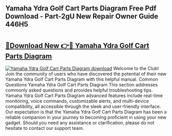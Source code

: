 ## Yamaha Ydra Golf Cart Parts Diagram Free Pdf Download - Part-2gU New Repair Owner Guide 446H5

# <h2><a href="http://dfjdsb.blite.top/?on=Yamaha+Ydra+Golf+Cart+Parts+Diagram">🔗Download New 👉🔴 Yamaha Ydra Golf Cart Parts Diagram</a></h2>

[![Yamaha Ydra Golf Cart Parts Diagram download](https://i.imgur.com/lujVjoI.png)](http://dfjdsb.blite.top/?on=Yamaha+Ydra+Golf+Cart+Parts+Diagram)
Welcome to the Club! Join the community of users who have discovered the potential of their new Yamaha Ydra Golf Cart Parts Diagram with this helpful manual. Common Questions Yamaha Ydra Golf Cart Parts Diagram This section addresses commonly asked questions and provides helpful troubleshooting tips. Yamaha Ydra Golf Cart Parts Diagram advanced features include real-time monitoring, voice commands, customizable alerts, and multi-device compatibility, all accessible through the sleek and user-friendly interface. Our expectation is that the Yamaha Ydra Golf Cart Parts Diagram has been a reliable companion in your journey to becoming proficient in using your new gadget. Should you need any assistance or clarification, please do not hesitate to contact our support team.
